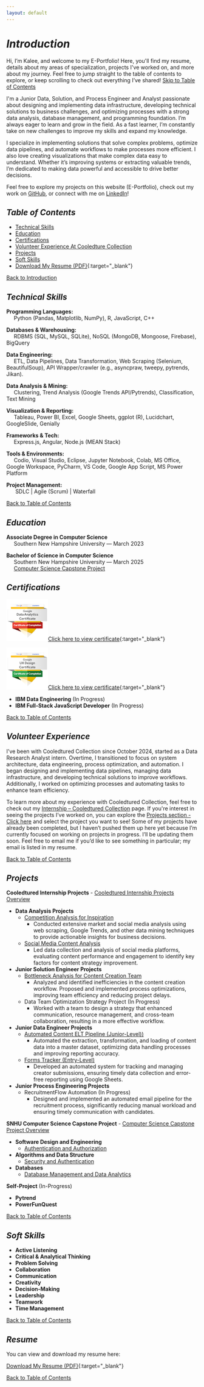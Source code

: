 ```yaml
---
layout: default
---
```

# _Introduction_

Hi, I’m Kalee, and welcome to my E-Portfolio! Here, you'll find my resume, details about my areas of specialization, projects I've worked on, and more about my journey. Feel free to jump straight to the table of contents to explore, or keep scrolling to check out everything I’ve shared! [Skip to Table of Contents](#table-of-contents)

I'm a Junior Data, Solution, and Process Engineer and Analyst passionate about designing and implementing data infrastructure, developing technical solutions to business challenges, and optimizing processes with a strong data analysis, database management, and programming foundation. I’m always eager to learn and grow in the field. As a fast learner, I’m constantly take on new challenges to improve my skills and expand my knowledge.

I specialize in implementing solutions that solve complex problems, optimize data pipelines, and automate workflows to make processes more efficient. I also love creating visualizations that make complex data easy to understand. Whether it’s improving systems or extracting valuable trends, I’m dedicated to making data powerful and accessible to drive better decisions.

Feel free to explore my projects on this website (E-Portfolio), check out my work on [GitHub](https://github.com/Kalee914), or connect with me on [LinkedIn](https://www.linkedin.com/in/kalee-l-566433184/)! 

## _Table of Contents_
- [Technical Skills](#technical-skills)
- [Education](#education)
- [Certifications](#certifications)
- [Volunteer Experience At Cooledture Collection](#volunteer-experience)
- [Projects](#projects)
- [Soft Skills](#soft-skills)
- [Download My Resume (PDF)](assets/KaLee_Li_Resume_Watermarked_25.pdf){:target="_blank"}

[Back to Introduction](#introduction)

## _Technical Skills_

**Programming Languages:**  
&nbsp;&nbsp;&nbsp;&nbsp;&nbsp;Python (Pandas, Matplotlib, NumPy), R, JavaScript, C++  

**Databases & Warehousing:**  
&nbsp;&nbsp;&nbsp;&nbsp;&nbsp;RDBMS (SQL, MySQL, SQLite), NoSQL (MongoDB, Mongoose, Firebase), BigQuery  

**Data Engineering:**  
&nbsp;&nbsp;&nbsp;&nbsp;&nbsp;ETL, Data Pipelines, Data Transformation, Web Scraping (Selenium, BeautifulSoup), API Wrapper/crawler (e.g., asyncpraw, tweepy, pytrends, Jikan). 

**Data Analysis & Mining:**  
&nbsp;&nbsp;&nbsp;&nbsp;&nbsp;Clustering, Trend Analysis (Google Trends API/Pytrends), Classification, Text Mining  

**Visualization & Reporting:**  
&nbsp;&nbsp;&nbsp;&nbsp;&nbsp;Tableau, Power BI, Excel, Google Sheets, ggplot (R), Lucidchart, GoogleSlide, Genially  

**Frameworks & Tech:**  
&nbsp;&nbsp;&nbsp;&nbsp;&nbsp;Express.js, Angular, Node.js (MEAN Stack)

**Tools & Environments:**  
&nbsp;&nbsp;&nbsp;&nbsp;&nbsp;Codio, Visual Studio, Eclipse, Jupyter Notebook, Colab, MS Office, Google Workspace, PyCharm, VS Code, Google App Script, MS Power Platform 

**Project Management:**  
&nbsp;&nbsp;&nbsp;&nbsp;&nbsp; SDLC | Agile (Scrum) | Waterfall  

[Back to Table of Contents](#table-of-contents)

## _Education_

**Associate Degree in Computer Science**  
&nbsp;&nbsp;&nbsp;&nbsp;&nbsp;Southern New Hampshire University — March 2023  

**Bachelor of Science in Computer Science**  
&nbsp;&nbsp;&nbsp;&nbsp;&nbsp;Southern New Hampshire University — March 2025  
&nbsp;&nbsp;&nbsp;&nbsp;&nbsp;[Computer Science Capstone Project](./cs-capstone.html)  

## _Certifications_  

![Google Data Analytics Professional Certificate](assets/img/google-data-analystic-cert-small.png)[Click here to view certificate](https://coursera.org/share/ba9fb6984954d1f7f568b757fae57747){:target="_blank"}  

![Google UX Design Professional Certificate](assets/img/google-ux-design-professional-cert-small.png)[Click here to view certificate](https://coursera.org/share/1c6a7f20e76947b027bacb0d5b7d0a84){:target="_blank"}  

- **IBM Data Engineering** (In Progress)  
- **IBM Full-Stack JavaScript Developer** (In Progress)  

[Back to Table of Contents](#table-of-contents)

## _Volunteer Experience_  

I've been with Cooledtured Collection since October 2024, started as a Data Research Analyst intern. Overtime, I transitioned to focus on system architecture, data engineering, process optimization, and automation. I began designing and implementing data pipelines, managing data infrastructure, and developing technical solutions to improve workflows. Additionally, I worked on optimizing processes and automating tasks to enhance team efficiency.

To learn more about my experience with Cooledtured Collection, feel free to check out my [Internship – Cooledtured Collection](./cooledtured-internship.html) page. If you're interest in seeing the projects I’ve worked on, you can explore the [Projects section - Click here](#projects) and select the project you want to see! Some of my projects have already been completed, but I haven’t pushed them up here yet because I’m currently focused on working on projects in progress. I’ll be updating them soon. Feel free to email me if you’d like to see something in particular; my email is listed in my resume.

  
[Back to Table of Contents](#table-of-contents)

## _Projects_  
**Cooledtured Internship Projects** - [Cooledtured Internship Projects Overview](./cooledtured-internship.html)  
- **Data Analysis Projects** 
    - [Competition Analysis for Inspiration](./cooledtured-internship.html#competition-analysis-for-inspiration-boxlunch)
        - Conducted extensive market and social media analysis using web scraping, Google Trends, and other data mining techniques to provide actionable insights for business decisions.  
    - [Social Media Content Analysis](./cooledtured-internship.html#social-media-insight-and-content-analysis)
        - Led data collection and analysis of social media platforms, evaluating content performance and engagement to identify key factors for content strategy improvement.        
- **Junior Solution Engineer Projects**  
    - [Bottleneck Analysis for Content Creation Team](./cooledtured-internship.html#bottleneck-analysis-for-content-creation-team)
        - Analyzed and identified inefficiencies in the content creation workflow. Proposed and implemented process optimizations, improving team efficiency and reducing project delays.
    - Data Team Optimization Strategy Project (In Progress)
        - Worked with a team to design a strategy that enhanced communication, resource management, and cross-team collaboration, resulting in a more effective workflow.  
- **Junior Data Engineer Projects**  
    - [Automated Content ELT Pipeline (Junior-Level))](./cooledtured-internship.html#automated-content-elt-pipeline)
        - Automated the extraction, transformation, and loading of content data into a master dataset, optimizing data handling processes and improving reporting accuracy.
    - [Forms Tracker (Entry-Level)](./cooledtured-internship.html#forms-tracker)
        - Developed an automated system for tracking and managing creator submissions, ensuring timely data collection and error-free reporting using Google Sheets.
- **Junior Process Engineering Projects**
    - RecruitmentFlow Automation (In Progress)
        - Designed and implemented an automated email pipeline for the recruitment process, significantly reducing manual workload and ensuring timely communication with candidates.  

**SNHU Computer Science Capstone Project** - [Computer Science Capstone Project Overview](./cs-capstone.html)
- **Software Design and Engineering**
    - [Authentication and Authorization](./cs-capstone.html#enhancement-1-software-design-and-engineering)  
- **Algorithms and Data Structure**
    - [Security and Authentication](./cs-capstone.html#enhancement-2-algorithms-and-data-structure)  
- **Databases** 
    - [Database Management and Data Analytics](./cs-capstone.html#enhancement-3-databases)

**Self-Project** (In-Progress)
- **Pytrend**
- **PowerFunQuest**


[Back to Table of Contents](#table-of-contents)

## _Soft Skills_  

- **Active Listening**
- **Critical & Analytical Thinking**
- **Problem Solving**
- **Collaboration**
- **Communication**
- **Creativity**
- **Decision-Making**
- **Leadership**
- **Teamwork**
- **Time Management** 

[Back to Table of Contents](#table-of-contents)

## _Resume_  
You can view and download my resume here:  

[Download My Resume (PDF)](assets/KaLee_Li_Resume_Watermarked_25.pdf){:target="_blank"}

[Back to Table of Contents](#table-of-contents)